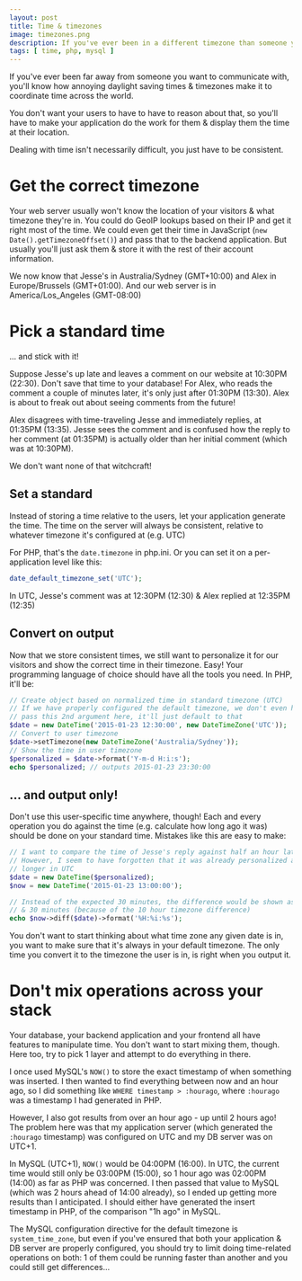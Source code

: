 ```yaml
---
layout: post
title: Time & timezones
image: timezones.png
description: If you've ever been in a different timezone than someone you want to communicate with, you'll know how annoying daylight saving times & timezones make it to coordinate time. Dealing with time isn't necessarily difficult, you just have to be consistent.
tags: [ time, php, mysql ]
---
```


If you've ever been far away from someone you want to communicate with, you'll
know how annoying daylight saving times & timezones make it to coordinate time
across the world.

You don't want your users to have to have to reason about that, so you'll have
to make your application do the work for them & display them the time at their
location.

Dealing with time isn't necessarily difficult, you just have to be consistent.

<!-- more -->

# Get the correct timezone

Your web server usually won't know the location of your visitors & what timezone
they're in. You could do GeoIP lookups based on their IP and get it right most
of the time. We could even get their time in JavaScript (`new Date().getTimezoneOffset()`)
and pass that to the backend application. But usually you'll just ask them &
store it with the rest of their account information.

We now know that Jesse's in Australia/Sydney (GMT+10:00) and Alex in
Europe/Brussels (GMT+01:00). And our web server is in
America/Los_Angeles (GMT-08:00)

# Pick a standard time

... and stick with it!

Suppose Jesse's up late and leaves a comment on our website at 10:30PM (22:30).
Don't save that time to your database! For Alex, who reads the comment a couple
of minutes later, it's only just after 01:30PM (13:30). Alex is about to freak
out about seeing comments from the future!

Alex disagrees with time-traveling Jesse and immediately replies, at 01:35PM
(13:35). Jesse sees the comment and is confused how the reply to her comment
(at 01:35PM) is actually older than her initial comment (which was at 10:30PM).

We don't want none of that witchcraft!

## Set a standard

Instead of storing a time relative to the users, let your application generate
the time. The time on the server will always be consistent, relative to whatever
timezone it's configured at (e.g. UTC)

For PHP, that's the `date.timezone` in php.ini. Or you can set it on a
per-application level like this:

```php
date_default_timezone_set('UTC');
```

In UTC, Jesse's comment was at 12:30PM (12:30) & Alex replied at 12:35PM (12:35)

<!-- ads -->

## Convert on output

Now that we store consistent times, we still want to personalize it for our
visitors and show the correct time in their timezone. Easy! Your programming
language of choice should have all the tools you need. In PHP, it'll be:

```php
// Create object based on normalized time in standard timezone (UTC)
// If we have properly configured the default timezone, we don't even have to
// pass this 2nd argument here, it'll just default to that
$date = new DateTime('2015-01-23 12:30:00', new DateTimeZone('UTC'));
// Convert to user timezone
$date->setTimezone(new DateTimeZone('Australia/Sydney'));
// Show the time in user timezone
$personalized = $date->format('Y-m-d H:i:s');
echo $personalized; // outputs 2015-01-23 23:30:00
```

## ... and output only!

Don't use this user-specific time anywhere, though! Each and every operation
you do against the time (e.g. calculate how long ago it was) should be done on
your standard time. Mistakes like this are easy to make:

```php
// I want to compare the time of Jesse's reply against half an hour later
// However, I seem to have forgotten that it was already personalized and is no
// longer in UTC
$date = new DateTime($personalized);
$now = new DateTime('2015-01-23 13:00:00');

// Instead of the expected 30 minutes, the difference would be shown as 10 hours
// & 30 minutes (because of the 10 hour timezone difference)
echo $now->diff($date)->format('%H:%i:%s');
```

You don't want to start thinking about what time zone any given date is in, you
want to make sure that it's always in your default timezone. The only time you
convert it to the timezone the user is in, is right when you output it.

# Don't mix operations across your stack

Your database, your backend application and your frontend all have features to
manipulate time. You don't want to start mixing them, though. Here too, try to
pick 1 layer and attempt to do everything in there.

I once used MySQL's `NOW()` to store the exact timestamp of when something
was inserted. I then wanted to find everything between now and an hour ago, so I
did something like `WHERE timestamp > :hourago`, where `:hourago` was a
timestamp I had generated in PHP.

However, I also got results from over an hour ago - up until 2 hours ago! The
problem here was that my application server (which generated the `:hourago`
timestamp) was configured on UTC and my DB server was on UTC+1.

In MySQL (UTC+1), `NOW()` would be 04:00PM (16:00). In UTC, the current time
would still only be 03:00PM (15:00), so 1 hour ago was 02:00PM (14:00) as far as
PHP was concerned. I then passed that value to MySQL (which was 2 hours ahead of
14:00 already), so I ended up getting more results than I anticipated. I should
either have generated the insert timestamp in PHP, of the comparison "1h ago" in
MySQL.

The MySQL configuration directive for the default timezone is `system_time_zone`,
but even if you've ensured that both your application & DB server are properly
configured, you should try to limit doing time-related operations on both: 1 of
them could be running faster than another and you could still get differences...
